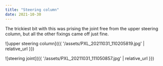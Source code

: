 ```yaml
---
title: "Steering column"
date: 2021-10-30
---
```


The trickiest bit with this was prising the joint free from the upper steering column, but all the other fixings came off just fine.

![upper steering column]({{ '/assets/PXL_20211031_110205819.jpg' | relative_url }})

![steering joint]({{ '/assets/PXL_20211031_111050857.jpg' | relative_url }})
